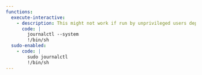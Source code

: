 ```yaml
---
functions:
  execute-interactive:
    - description: This might not work if run by unprivileged users depending on the system configuration.
      code: |
        journalctl --system
        !/bin/sh
  sudo-enabled:
    - code: |
        sudo journalctl
        !/bin/sh
---
```

